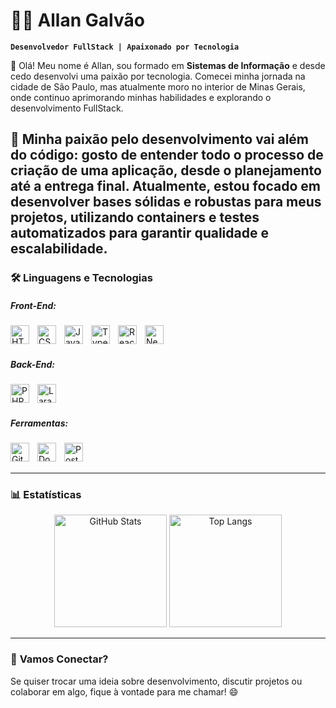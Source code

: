 # 🧑‍💻 Allan Galvão

**`Desenvolvedor FullStack | Apaixonado por Tecnologia`**

👋 Olá! Meu nome é Allan, sou formado em **Sistemas de Informação** e desde cedo desenvolvi uma paixão por tecnologia. Comecei minha jornada na cidade de São Paulo, mas atualmente moro no interior de Minas Gerais, onde continuo aprimorando minhas habilidades e explorando o desenvolvimento FullStack.

🚀 Minha paixão pelo desenvolvimento vai além do código: gosto de entender todo o processo de criação de uma aplicação, desde o planejamento até a entrega final. Atualmente, estou focado em desenvolver bases sólidas e robustas para meus projetos, utilizando **containers** e **testes automatizados** para garantir qualidade e escalabilidade.
---

### 🛠️ Linguagens e Tecnologias
##### Front-End:
<img align="left" alt="HTML" title="HTML" width="30px" style="padding-right: 10px;" src="https://cdn.jsdelivr.net/gh/devicons/devicon@latest/icons/html5/html5-original.svg"/> <img align="left" alt="CSS" title="CSS" width="30px" style="padding-right: 10px;" src="https://cdn.jsdelivr.net/gh/devicons/devicon@latest/icons/css3/css3-original.svg"/> <img align="left" alt="JavaScript" title="JavaScript" width="30px" style="padding-right: 10px;" src="https://cdn.jsdelivr.net/gh/devicons/devicon@latest/icons/javascript/javascript-original.svg"/> <img align="left" alt="TypeScript" title="TypeScript" width="30px" style="padding-right: 10px;" src="https://cdn.jsdelivr.net/gh/devicons/devicon@latest/icons/typescript/typescript-original.svg"/> <img align="left" alt="React" title="React" width="30px" style="padding-right: 10px;" src="https://cdn.jsdelivr.net/gh/devicons/devicon@latest/icons/react/react-original.svg"/> <img align="left" alt="Next.js" title="Next.js" width="30px" style="padding-right: 10px;" src="https://cdn.jsdelivr.net/gh/devicons/devicon@latest/icons/nextjs/nextjs-original.svg"/>

<br/><br/>

##### Back-End:
<img align="left" alt="PHP" title="PHP" width="30px" style="padding-right: 10px;" src="https://cdn.jsdelivr.net/gh/devicons/devicon@latest/icons/php/php-original.svg"/> <img align="left" alt="Laravel" title="Laravel" width="30px" style="padding-right: 10px;" src="https://cdn.jsdelivr.net/gh/devicons/devicon@latest/icons/laravel/laravel-original.svg"/>

<br/><br/>

##### Ferramentas:
<img align="left" alt="Git" title="Git" width="30px" style="padding-right: 10px;" src="https://cdn.jsdelivr.net/gh/devicons/devicon@latest/icons/git/git-original.svg"/> <img align="left" alt="Docker" title="Docker" width="30px" style="padding-right: 10px;" src="https://cdn.jsdelivr.net/gh/devicons/devicon@latest/icons/docker/docker-original.svg"/> <img align="left" alt="PostgreSQL" title="PostgreSQL" width="30px" style="padding-right: 10px;" src="https://cdn.jsdelivr.net/gh/devicons/devicon@latest/icons/postgresql/postgresql-original.svg"/>

<br/><br/>

---

### 📊 **Estatísticas**

<p align="center">
  <img 
    alt="GitHub Stats" 
    height="180em" 
    src="https://github-readme-stats.vercel.app/api?username=allanti&show_icons=true&theme=tokyonight&include_all_commits=true&locale=pt-br" 
  />
  <img 
    alt="Top Langs" 
    height="180em" 
    src="https://github-readme-stats.vercel.app/api/top-langs/?username=allanti&theme=tokyonight&layout=compact&custom_title=Tecnologias&langs_count=9" 
  />
</p>

---

### 🤝 **Vamos Conectar?**
Se quiser trocar uma ideia sobre desenvolvimento, discutir projetos ou colaborar em algo, fique à vontade para me chamar! 😄
